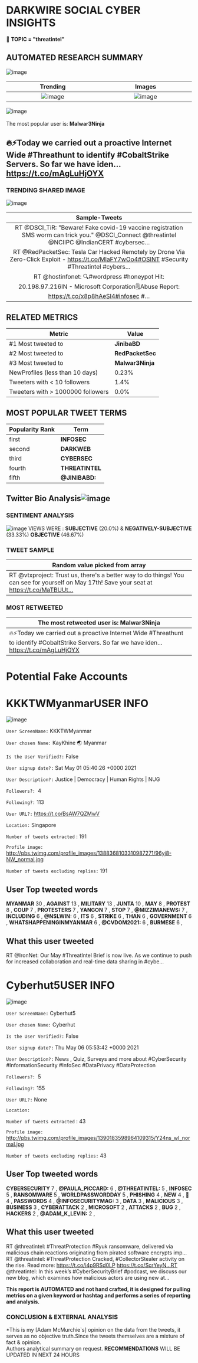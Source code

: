 # DARKWIRE SOCIAL CYBER INSIGHTS 
&#x1F34E; **TOPIC = "threatintel"**

## AUTOMATED RESEARCH SUMMARY
  ![image](darkLogo.png)   

|  Trending  |   Images | 
:-------------------------:|:-------------------------:
|  ![image](assets/threatintel/imageFile0.jpg)     <img width=200/> | ![image](https://securityintelligence.com/wp-content/uploads/2019/01/government-cybersecurity-processes-must-change-drastically.jpg) <img width=200/> |   
 
 
![image](assets/threatintel/TWEETS.png)
<br></br>
The most popular user is: **Malwar3Ninja**  
 

## 🔥⚡Today we carried out a proactive Internet Wide #Threathunt to identify #CobaltStrike Servers. So far we have iden… https://t.co/mAgLuHjOYX 

  




### TRENDING SHARED IMAGE

![image](assets/threatintel/twitterPostedImage.png)



|                **Sample-Tweets**        |
| :-------------: |
| RT @DSCI_TiR: "Beware! Fake covid-19 vaccine registration SMS worm can trick you." @DSCI_Connect @threatintel @NCIIPC @IndianCERT #cybersec… |
| RT @RedPacketSec: Tesla Car Hacked Remotely by Drone Via Zero-Click Exploit - https://t.co/MlaFY7wOo4#OSINT #Security #Threatintel #cybers… |
| RT @hostinfonet: 🔍#wordpress #honeypot Hit: 20.198.97.216IN - Microsoft Corporation🗒️Abuse Report: https://t.co/x8p8hAeSI4#infosec #… |

## RELATED METRICS<br>
| Metric | Value |
| ------------- | ------------- |
| #1 Most tweeted to  | **JinibaBD** |
| #2 Most tweeted to  | **RedPacketSec** |
| #3 Most tweeted to  | **Malwar3Ninja** |
| NewProfiles (less than 10 days) | 0.23%  |
| Tweeters with < 10 followers  | 1.4%|
| Tweeters with > 1000000 followers  | 0.0%  |



## MOST POPULAR TWEET TERMS 


| Popularity Rank  | Term |
| ------------- | ------------- |
| first  | **INFOSEC**  |
| second  | **DARKWEB**  |
| third  | **CYBERSEC** |
| fourth  | **THREATINTEL**  |
| fifth  | **@JINIBABD:**  |


## Twitter Bio Analysis![image](assets/threatintel/BIO.png)
### SENTIMENT ANALYSIS
![image](assets/threatintel/sentiment.png)
VIEWS WERE : **SUBJECTIVE**  (20.0%) & **NEGATIVELY-SUBJECTIVE** (33.33%) **OBJECTIVE** (46.67%)

### TWEET SAMPLE 
| Random value picked from array |
| ------------- |
|RT @vtxproject: Trust us, there's a better way to do things! You can see for yourself on May 17th! Save your seat at https://t.co/MaTBUUt… |

### MOST RETWEETED 

| The most retweeted user is: **Malwar3Ninja**  |
| ------------- |
| 🔥⚡Today we carried out a proactive Internet Wide #Threathunt to identify #CobaltStrike Servers. So far we have iden… https://t.co/mAgLuHjOYX |

# Potential Fake Accounts
 
# KKKTWMyanmarUSER INFO
![image](http://pbs.twimg.com/profile_images/1388368103310987271/96yj8-NW_normal.jpg)
 
`User ScreenName:` KKKTWMyanmar 
 
`User chosen Name:` KayKhine 🌏 Myanmar 
 
`Is the User Verified?:` False 
 
`User signup date?:` Sat May 01 05:40:26 +0000 2021 
 
`User Description?:` Justice | Democracy | Human Rights | NUG 
 
`Followers?: `4 
 
`Following?:` 113 
 
`User URL?:` https://t.co/BsAW7QZMwV 
 
`Location:` Singapore 
 
`Number of tweets extracted`  : 191 
 
`Profile image:` http://pbs.twimg.com/profile_images/1388368103310987271/96yj8-NW_normal.jpg 
 
`Number of tweets excluding replies:` 191 
 

 

 
## User Top tweeted words 
 
**MYANMAR** 30 , **AGAINST** 13 , **MILITARY** 13 , **JUNTA** 10 , **MAY** 8 , **PROTEST** 8 , **COUP** 7 , **PROTESTERS** 7 , **YANGON** 7 , **STOP** 7 , **@MIZZIMANEWS:** 7 , **INCLUDING** 6 , **@NSLWIN:** 6 , **ITS** 6 , **STRIKE** 6 , **THAN** 6 , **GOVERNMENT** 6 , **WHATSHAPPENINGINMYANMAR** 6 , **@CVDOM2021:** 6 , **BURMESE** 6 , 
 
## What this user tweeted
 
RT @IronNet: Our May #ThreatIntel Brief is now live. As we continue to push for increased collaboration and real-time data sharing in #cybe…
 
# Cyberhut5USER INFO
![image](http://pbs.twimg.com/profile_images/1390183598964109315/Y24ns_wI_normal.jpg)
 
`User ScreenName:` Cyberhut5 
 
`User chosen Name:` Cyberhut 
 
`Is the User Verified?:` False 
 
`User signup date?:` Thu May 06 05:53:42 +0000 2021 
 
`User Description?:` News , Quiz, Surveys and more about #CyberSecurity #InformationSecurity #InfoSec #DataPrivacy #DataProtection 
 
`Followers?: `5 
 
`Following?:` 155 
 
`User URL?:` None 
 
`Location:`  
 
`Number of tweets extracted`  : 43 
 
`Profile image:` http://pbs.twimg.com/profile_images/1390183598964109315/Y24ns_wI_normal.jpg 
 
`Number of tweets excluding replies:` 43 
 

 

 
## User Top tweeted words 
 
**CYBERSECURITY** 7 , **@PAULA_PICCARD:** 6 , **@THREATINTEL:** 5 , **INFOSEC** 5 , **RANSOMWARE** 5 , **WORLDPASSWORDDAY** 5 , **PHISHING** 4 , **NEW** 4 , **🚨** 4 , **PASSWORDS** 4 , **@INFOSECURITYMAG:** 3 , **DATA** 3 , **MALICIOUS** 3 , **BUSINESS** 3 , **CYBERATTACK** 2 , **MICROSOFT** 2 , **ATTACKS** 2 , **BUG** 2 , **HACKERS** 2 , **@ADAM_K_LEVIN:** 2 , 
 
## What this user tweeted
 
RT @threatintel: #ThreatProtection #Ryuk ransomware, delivered via malicious chain reactions originating from pirated software encrypts imp…RT @threatintel: #ThreatProtection Cracked, #CollectorStealer activity on the rise. Read more: https://t.co/i4p9RSd0LP https://t.co/ScrYeyN…RT @threatintel: In this week’s #CyberSecurityBrief #podcast, we discuss our new blog, which examines how malicious actors are using new at…
 

<b> This report is AUTOMATED and not hand crafted, it is designed for pulling metrics on a given keyword or hashtag and performs a series of reporting and analysis.</b>  
### CONCLUSION & EXTERNAL ANALYSIS

*This is my [Adam McMurchie`s] opinion on the data from the tweets, it serves as no objective truth.Since the tweets themselves are a mixture of fact & opinion.<br>
Authors analytical summary on request.
**RECOMMENDATIONS** WILL BE UPDATED IN NEXT  24 HOURS <br>